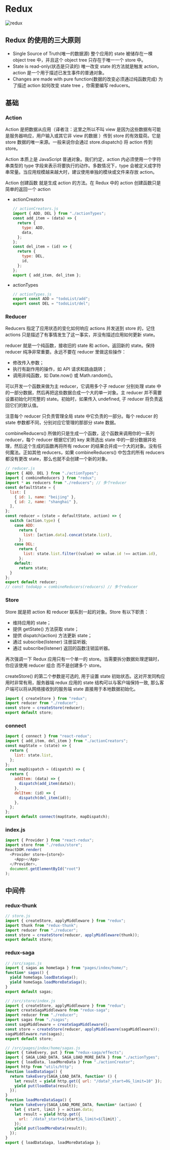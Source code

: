 # Redux

![redux](./media/redux.gif)

## **Redux 的使用的三大原则**

- Single Source of Truth(唯一的数据源)
  整个应用的 state 被储存在一棵 object tree 中，并且这个 object tree 只存在于唯一一个 store 中。
- State is read-only(状态是只读的)
  唯一改变 state 的方法就是触发 action，action 是一个用于描述已发生事件的普通对象。
- Changes are made with pure function(数据的改变必须通过纯函数完成)
  为了描述 action 如何改变 state tree ，你需要编写 reducers。

## 基础

### Action

Action 是把数据从应用（译者注：这里之所以不叫 view 是因为这些数据有可能是服务器响应，用户输入或其它非 view 的数据 ）传到 store 的有效载荷。它是 store 数据的唯一来源。一般来说你会通过 store.dispatch() 将 action 传到 store。

Action 本质上是 JavaScript 普通对象。我们约定，action 内必须使用一个字符串类型的 type 字段来表示将要执行的动作。多数情况下，type 会被定义成字符串常量。当应用规模越来越大时，建议使用单独的模块或文件来存放 action。

Action 创建函数 就是生成 action 的方法。在 Redux 中的 action 创建函数只是简单的返回一个 action

- actionCreators

  ```js
  // actionCreators.js
  import { ADD, DEL } from "./actionTypes";
  const add_item = (data) => {
    return {
      type: ADD,
      data,
    };
  };
  const del_item = (id) => {
    return {
      type: DEL,
      id,
    };
  };
  export { add_item, del_item };
  ```

- actionTypes

  ```js
  // actionTypes.js
  export const ADD = "todoList/add";
  export const DEL = "todoList/del";
  ```

### Reducer

Reducers 指定了应用状态的变化如何响应 actions 并发送到 store 的，记住 actions 只是描述了有事情发生了这一事实，并没有描述应用如何更新 state。

reducer 就是一个纯函数，接收旧的 state 和 action，返回新的 state。保持 reducer 纯净非常重要。永远不要在 reducer 里做这些操作：

- 修改传入参数；
- 执行有副作用的操作，如 API 请求和路由跳转；
- 调用非纯函数，如 Date.now() 或 Math.random()。

可以开发一个函数来做为主 reducer，它调用多个子 reducer 分别处理 state 中的一部分数据，然后再把这些数据合成一个大的单一对象。主 reducer 并不需要设置初始化时完整的 state。初始时，如果传入 undefined, 子 reducer 将负责返回它们的默认值。

注意每个 reducer 只负责管理全局 state 中它负责的一部分。每个 reducer 的 state 参数都不同，分别对应它管理的那部分 state 数据。

combineReducers() 所做的只是生成一个函数，这个函数来调用你的一系列 reducer，每个 reducer 根据它们的 key 来筛选出 state 中的一部分数据并处理，然后这个生成的函数再将所有 reducer 的结果合并成一个大的对象。没有任何魔法。正如其他 reducers，如果 combineReducers() 中包含的所有 reducers 都没有更改 state，那么也就不会创建一个新的对象。

```js
// reducer.js
import { ADD, DEL } from "./actionTypes";
import { combineReducers } from "redux";
import * as reducers from "./reducers"; // 多个reducer
const defaultState = {
  list: [
    { id: 1, name: "beijing" },
    { id: 2, name: "shanghai" },
  ],
};
const reducer = (state = defaultState, action) => {
  switch (action.type) {
    case ADD:
      return {
        list: [action.data].concat(state.list),
      };
    case DEL:
      return {
        list: state.list.filter((value) => value.id !== action.id),
      };
    default:
      return state;
  }
};
export default reducer;
// const todoApp = combineReducers(reducers) // 多个reducer
```

### Store

Store 就是把 action 和 reducer 联系到一起的对象。Store 有以下职责：

- 维持应用的 state；
- 提供 getState() 方法获取 state；
- 提供 dispatch(action) 方法更新 state；
- 通过 subscribe(listener) 注册监听器;
- 通过 subscribe(listener) 返回的函数注销监听器。

再次强调一下 Redux 应用只有一个单一的 store。当需要拆分数据处理逻辑时，你应该使用 reducer 组合 而不是创建多个 store。

createStore() 的第二个参数是可选的, 用于设置 state 初始状态。这对开发同构应用时非常有用，服务器端 redux 应用的 state 结构可以与客户端保持一致, 那么客户端可以将从网络接收到的服务端 state 直接用于本地数据初始化。

```js
import { createStore } from "redux";
import reducer from "./reducer";
const store = createStore(reducer);
export default store;
```

### connect

```js
import { connect } from "react-redux";
import { add_item, del_item } from "./actionCreators";
const mapState = (state) => {
  return {
    list: state.list,
  };
};
const mapDispatch = (dispatch) => {
  return {
    addItem: (data) => {
      dispatch(add_item(data));
    },
    delItem: (id) => {
      dispatch(del_item(id));
    },
  };
};
export default connect(mapState, mapDispatch);
```

### index.js

```js
import { Provider } from "react-redux";
import store from "./redux/store";
ReactDOM.render(
  <Provider store={store}>
    <App></App>
  </Provider>,
  document.getElementById("root")
);
```

## 中间件

### redux-thunk

```jsx
// store.js
import { createStore, applyMiddleware } from "redux";
import thunk from "redux-thunk";
import reducer from "./reducer";
const store = createStore(reducer, applyMiddleware(thunk));
export default store;
```

### redux-saga

```jsx
// /src/sagas.js
import { sagas as homeSaga } from "pages/index/home/";
function* sagas() {
  yield homeSaga.loadDataSaga();
  yield homeSaga.loadMoreDataSaga();
}
export default sagas;
```

```jsx
// /src/store/index.js
import { createStore, applyMiddleware } from "redux";
import createSagaMiddleware from "redux-saga";
import reducer from "./reducer";
import sagas from "./sagas";
const sagaMiddleware = createSagaMiddleware();
const store = createStore(reducer, applyMiddleware(sagaMiddleware));
sagaMiddleware.run(sagas);
export default store;
```

```jsx
// /src/pages/index/home/sagas.js
import { takeEvery, put } from "redux-saga/effects";
import { SAGA_LOAD_DATA, SAGA_LOAD_MORE_DATA } from "./actionTypes";
import { loadData, loadMoreData } from "./actionCreator";
import http from "utils/http";
function loadDataSaga() {
  return takeEvery(SAGA_LOAD_DATA, function* () {
    let result = yield http.get({ url: "/data?_start=0&_limit=10" });
    yield put(loadData(result));
  });
}
function loadMoreDataSaga() {
  return takeEvery(SAGA_LOAD_MORE_DATA, function* (action) {
    let { start, limit } = action.data;
    let result = yield http.get({
      url: `/data?_start=${start}&_limit=${limit}`,
    });
    yield put(loadMoreData(result));
  });
}
export { loadDataSaga, loadMoreDataSaga };
```
